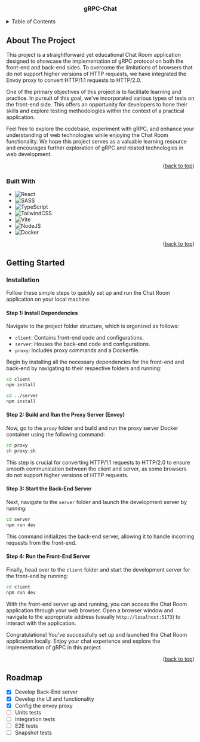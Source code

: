 <!-- Improved compatibility of back to top link: See: https://github.com/othneildrew/Best-README-Template/pull/73 -->

<a name="readme-top"></a>

<!--
*** Thanks for checking out the Best-README-Template. If you have a suggestion
*** that would make this better, please fork the repo and create a pull request
*** or simply open an issue with the tag "enhancement".
*** Don't forget to give the project a star!
*** Thanks again! Now go create something AMAZING! :D
-->

<!-- PROJECT LOGO -->
<br />
<div align="center">
  <h3 align="center">gRPC-Chat</h3>
</div>

<!-- TABLE OF CONTENTS -->
<details>
  <summary>Table of Contents</summary>
  <ol>
    <li>
      <a href="#about-the-project">About The Project</a>
      <ul>
        <li><a href="#built-with">Built With</a></li>
      </ul>
    </li>
    <li>
      <a href="#getting-started">Getting Started</a>
      <ul>
        <li><a href="#installation">Installation</a></li>
      </ul>
    </li>
    <li><a href="#roadmap">Roadmap</a></li>
  </ol>
</details>

<!-- ABOUT THE PROJECT -->

## About The Project

This project is a straightforward yet educational Chat Room application designed to showcase the implementation of gRPC protocol on both the front-end and back-end sides. To overcome the limitations of browsers that do not support higher versions of HTTP requests, we have integrated the Envoy proxy to convert HTTP/1.1 requests to HTTP/2.0.

One of the primary objectives of this project is to facilitate learning and practice. In pursuit of this goal, we've incorporated various types of tests on the front-end side. This offers an opportunity for developers to hone their skills and explore testing methodologies within the context of a practical application.

Feel free to explore the codebase, experiment with gRPC, and enhance your understanding of web technologies while enjoying the Chat Room functionality. We hope this project serves as a valuable learning resource and encourages further exploration of gRPC and related technologies in web development.

<p align="right">(<a href="#readme-top">back to top</a>)</p>

### Built With

- ![React](https://img.shields.io/badge/react-%2320232a.svg?style=for-the-badge&logo=react&logoColor=%2361DAFB)
- ![SASS](https://img.shields.io/badge/SASS-hotpink.svg?style=for-the-badge&logo=SASS&logoColor=white)
- ![TypeScript](https://img.shields.io/badge/typescript-%23007ACC.svg?style=for-the-badge&logo=typescript&logoColor=white)
- ![TailwindCSS](https://img.shields.io/badge/tailwindcss-%2338B2AC.svg?style=for-the-badge&logo=tailwind-css&logoColor=white)
- ![Vite](https://img.shields.io/badge/vite-%23646CFF.svg?style=for-the-badge&logo=vite&logoColor=white)
- ![NodeJS](https://img.shields.io/badge/node.js-6DA55F?style=for-the-badge&logo=node.js&logoColor=white)
- ![Docker](https://img.shields.io/badge/docker-%230db7ed.svg?style=for-the-badge&logo=docker&logoColor=white)

<p align="right">(<a href="#readme-top">back to top</a>)</p>

<!-- GETTING STARTED -->

## Getting Started

### Installation

Follow these simple steps to quickly set up and run the Chat Room application on your local machine:

#### Step 1: Install Dependencies

Navigate to the project folder structure, which is organized as follows:

- `client`: Contains front-end code and configurations.
- `server`: Houses the back-end code and configurations.
- `proxy`: Includes proxy commands and a Dockerfile.

Begin by installing all the necessary dependencies for the front-end and back-end by navigating to their respective folders and running:

```bash
cd client
npm install

cd ../server
npm install
```

#### Step 2: Build and Run the Proxy Server (Envoy)

Now, go to the `proxy` folder and build and run the proxy server Docker container using the following command:

```bash
cd proxy
sh proxy.sh
```

This step is crucial for converting HTTP/1.1 requests to HTTP/2.0 to ensure smooth communication between the client and server, as some browsers do not support higher versions of HTTP requests.

#### Step 3: Start the Back-End Server

Next, navigate to the `server` folder and launch the development server by running:

```bash
cd server
npm run dev
```

This command initializes the back-end server, allowing it to handle incoming requests from the front-end.

#### Step 4: Run the Front-End Server

Finally, head over to the `client` folder and start the development server for the front-end by running:

```bash
cd client
npm run dev
```

With the front-end server up and running, you can access the Chat Room application through your web browser. Open a browser window and navigate to the appropriate address (usually `http://localhost:5173`) to interact with the application.

Congratulations! You've successfully set up and launched the Chat Room application locally. Enjoy your chat experience and explore the implementation of gRPC in this project.

<p align="right">(<a href="#readme-top">back to top</a>)</p>

<!-- ROADMAP -->

## Roadmap

- [x] Develop Back-End server
- [x] Develop the UI and functionality
- [x] Config the envoy proxy
- [ ] Units tests
- [ ] Integration tests
- [ ] E2E tests
- [ ] Snapshot tests